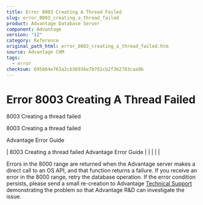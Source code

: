 ```yaml
---
title: Error 8003 Creating A Thread Failed
slug: error_8003_creating_a_thread_failed
product: Advantage Database Server
component: Advantage
version: "12"
category: Reference
original_path_html: error_8003_creating_a_thread_failed.htm
source: Advantage CHM
tags:
  - error
checksum: 695064e763a2cb36936e7b781cb2f362783caa9b
---
```


# Error 8003 Creating A Thread Failed

8003 Creating a thread failed

8003 Creating a thread failed

Advantage Error Guide

| 8003 Creating a thread failed  Advantage Error Guide |  |  |  |  |

Errors in the 8000 range are returned when the Advantage server makes a direct call to an OS API, and that function returns a failure. If you receive an error in the 8000 range, retry the database operation. If the error condition persists, please send a small re-creation to Advantage [Technical Support](master_technical_support_u_s__and_canada.md) demonstrating the problem so that Advantage R&D can investigate the issue.
